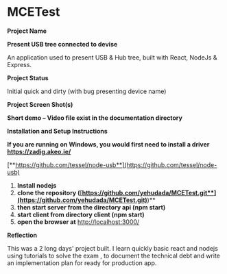 # MCETest
**Project Name**

**Present USB tree connected to devise**

An application used to present USB &amp; Hub tree, built with React, NodeJs &amp; Express.

**Project Status**

Initial quick and dirty (with bug presenting device name)

**Project Screen Shot(s)**



**Short demo – Video file exist in the documentation directory**

**Installation and Setup Instructions**

**If you are running on Windows, you would first need to install a driver https://zadig.akeo.ie/**

[**https://github.com/tessel/node-usb**](https://github.com/tessel/node-usb)

1. **Install nodejs**
2. **clone the repository (**[**https://github.com/yehudada/MCETest.git**](https://github.com/yehudada/MCETest.git)**)**
3. **then start server from the directory api (npm start)**
4. **start client from directory client (npm start)**
5. **open the browser at** [http://localhost:3000/](http://localhost:3000/)

**Reflection**

This was a 2 long days&#39; project built. I learn quickly basic react and nodejs using tutorials to solve the exam , to document the technical debt and write an implementation plan for ready for production app.
